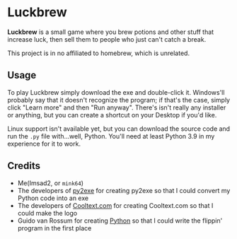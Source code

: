# Luckbrew <!-- Metadata: type: Outline; tags: games,coding,python; created: 2021-12-05 12:24:14; reads: 15; read: 2021-12-05 12:40:23; revision: 15; modified: 2021-12-05 12:40:23; importance: 0/5; urgency: 0/5; -->
**Luckbrew** is a small game where you brew potions and other stuff that increase luck, then sell them to people who just can't catch a break.

This project is in no affiliated to homebrew, which is unrelated.

 ## Usage
To play Luckbrew simply download the exe and double-click it. Windows'll probably say that it doesn't recognize the program; if that's the case, simply click "Learn more" and then "Run anyway". There's isn't really any installer or anything, but you can create a shortcut on your Desktop if you'd like.

Linux support isn't available yet, but you can download the source code and run the `.py` file with...well, Python. You'll need at least Python 3.9 in my experience for it to work.

 ## Credits
- Me(Imsad2, or `mink64`)
- The developers of [py2exe](https://github.com/py2exe/py2exe) for creating py2exe so that I could convert my Python code into an exe
- The developers of [Cooltext.com](https://cooltext.com/) for creating Cooltext.com so that I could make the logo
- Guido van Rossum for creating [Python](https://github.com/topics/python) so that I could write the flippin' program in the first place
